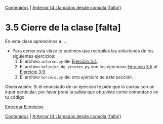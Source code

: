 [Contenidos](../Contenidos.md) \| [Anterior (4 Llamados desde consola [falta])](04_Llamados_desde_cmd.md)

# 3.5 Cierre de la clase [falta]

En esta clase aprendimos a ... 

* Para cerrar esta clase te pedimos que recopiles las soluciones de los siguientes ejercicios:
    1. El archivo `informe.py` del [Ejercicio 3.4](../03_Contenedores_y_Errores/02_Contenedores.md#ejercicio-34-balances).
    2. El archivo `solucion_de_errores.py` con los ejercicios [Ejercicio 3.5](../03_Contenedores_y_Errores/03_Bugs.md#ejercicio-35-semantica) al [Ejercicio 3.9](../03_Contenedores_y_Errores/03_Bugs.md#ejercicio-39-pisando-memoria).
    3. El archivo `tercero.py` del otro *ejercicio de esta sección*.
    

Observación: Si el enunciado de un ejercicio te pide que lo corras con un input particular, por favor poné la salida que obtuviste como comentario en tu código. 

[Entregar Ejercicios](http://programacionpython.ecyt.unsam.edu.ar/unit/submission/3)




[Contenidos](../Contenidos.md) \| [Anterior (4 Llamados desde consola [falta])](04_Llamados_desde_cmd.md)


